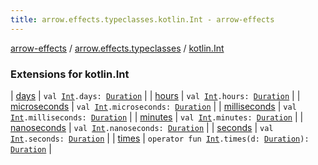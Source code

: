 ```yaml
---
title: arrow.effects.typeclasses.kotlin.Int - arrow-effects
---
```


[arrow-effects](../../index.html) / [arrow.effects.typeclasses](../index.html) / [kotlin.Int](./index.html)

### Extensions for kotlin.Int

| [days](days.html) | `val `[`Int`](https://kotlinlang.org/api/latest/jvm/stdlib/kotlin/-int/index.html)`.days: `[`Duration`](../-duration/index.html) |
| [hours](hours.html) | `val `[`Int`](https://kotlinlang.org/api/latest/jvm/stdlib/kotlin/-int/index.html)`.hours: `[`Duration`](../-duration/index.html) |
| [microseconds](microseconds.html) | `val `[`Int`](https://kotlinlang.org/api/latest/jvm/stdlib/kotlin/-int/index.html)`.microseconds: `[`Duration`](../-duration/index.html) |
| [milliseconds](milliseconds.html) | `val `[`Int`](https://kotlinlang.org/api/latest/jvm/stdlib/kotlin/-int/index.html)`.milliseconds: `[`Duration`](../-duration/index.html) |
| [minutes](minutes.html) | `val `[`Int`](https://kotlinlang.org/api/latest/jvm/stdlib/kotlin/-int/index.html)`.minutes: `[`Duration`](../-duration/index.html) |
| [nanoseconds](nanoseconds.html) | `val `[`Int`](https://kotlinlang.org/api/latest/jvm/stdlib/kotlin/-int/index.html)`.nanoseconds: `[`Duration`](../-duration/index.html) |
| [seconds](seconds.html) | `val `[`Int`](https://kotlinlang.org/api/latest/jvm/stdlib/kotlin/-int/index.html)`.seconds: `[`Duration`](../-duration/index.html) |
| [times](times.html) | `operator fun `[`Int`](https://kotlinlang.org/api/latest/jvm/stdlib/kotlin/-int/index.html)`.times(d: `[`Duration`](../-duration/index.html)`): `[`Duration`](../-duration/index.html) |

